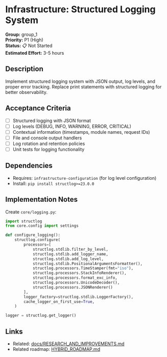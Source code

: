 # Infrastructure: Structured Logging System

**Group:** group_1  
**Priority:** P1 (High)  
**Status:** 📋 Not Started  
**Estimated Effort:** 3-5 hours  

## Description

Implement structured logging system with JSON output, log levels, and proper error tracking. Replace print statements with structured logging for better observability.

## Acceptance Criteria

- [ ] Structured logging with JSON format
- [ ] Log levels (DEBUG, INFO, WARNING, ERROR, CRITICAL)
- [ ] Contextual information (timestamps, module names, request IDs)
- [ ] File and console output handlers
- [ ] Log rotation and retention policies
- [ ] Unit tests for logging functionality

## Dependencies

- Requires: `infrastructure-configuration` (for log level configuration)
- Install: `pip install structlog>=23.0.0`

## Implementation Notes

Create `core/logging.py`:

```python
import structlog
from core.config import settings

def configure_logging():
    structlog.configure(
        processors=[
            structlog.stdlib.filter_by_level,
            structlog.stdlib.add_logger_name,
            structlog.stdlib.add_log_level,
            structlog.stdlib.PositionalArgumentsFormatter(),
            structlog.processors.TimeStamper(fmt="iso"),
            structlog.processors.StackInfoRenderer(),
            structlog.processors.format_exc_info,
            structlog.processors.UnicodeDecoder(),
            structlog.processors.JSONRenderer()
        ],
        logger_factory=structlog.stdlib.LoggerFactory(),
        cache_logger_on_first_use=True,
    )

logger = structlog.get_logger()
```

## Links

- Related: [docs/RESEARCH_AND_IMPROVEMENTS.md](../../../docs/RESEARCH_AND_IMPROVEMENTS.md)
- Related roadmap: [HYBRID_ROADMAP.md](../../../docs/roadmaps/HYBRID_ROADMAP.md)
